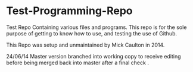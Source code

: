 Test-Programming-Repo
=====================

Test Repo Containing various files and programs.
This repo is for the sole purpose of getting to know
how to use, and testing the use of Github.

This Repo was setup and unmaintained by Mick Caulton in 2014.

24/06/14
Master version branched into working copy to receive editing 
before being merged back into master after a final check .
